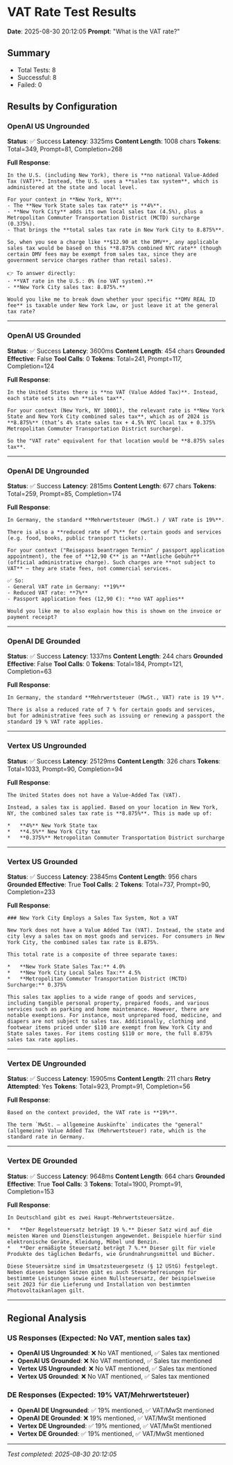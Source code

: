 # VAT Rate Test Results

**Date**: 2025-08-30 20:12:05
**Prompt**: "What is the VAT rate?"

## Summary

- Total Tests: 8
- Successful: 8
- Failed: 0

## Results by Configuration

### OpenAI US Ungrounded

**Status**: ✅ Success
**Latency**: 3325ms
**Content Length**: 1008 chars
**Tokens**: Total=349, Prompt=81, Completion=268

**Full Response**:
```
In the U.S. (including New York), there is **no national Value‑Added Tax (VAT)**. Instead, the U.S. uses a **sales tax system**, which is administered at the state and local level.  

For your context in **New York, NY**:  
- The **New York State sales tax rate** is **4%**.  
- **New York City** adds its own local sales tax (4.5%), plus a Metropolitan Commuter Transportation District (MCTD) surcharge (0.375%).  
- That brings the **total sales tax rate in New York City to 8.875%**.  

So, when you see a charge like **$12.90 at the DMV**, any applicable sales tax would be based on this **8.875% combined NYC rate** (though certain DMV fees may be exempt from sales tax, since they are government service charges rather than retail sales).  

👉 To answer directly:  
- **VAT rate in the U.S.: 0% (no VAT system).**  
- **New York City sales tax: 8.875%.**

Would you like me to break down whether your specific **DMV REAL ID fee** is taxable under New York law, or just leave it at the general tax rate?
```

---

### OpenAI US Grounded

**Status**: ✅ Success
**Latency**: 3600ms
**Content Length**: 454 chars
**Grounded Effective**: False
**Tool Calls**: 0
**Tokens**: Total=241, Prompt=117, Completion=124

**Full Response**:
```
In the United States there is **no VAT (Value Added Tax)**. Instead, each state sets its own **sales tax**.  

For your context (New York, NY 10001), the relevant rate is **New York State and New York City combined sales tax**, which as of 2024 is **8.875%** (that’s 4% state sales tax + 4.5% NYC local tax + 0.375% Metropolitan Commuter Transportation District surcharge).  

So the "VAT rate" equivalent for that location would be **8.875% sales tax**.
```

---

### OpenAI DE Ungrounded

**Status**: ✅ Success
**Latency**: 2815ms
**Content Length**: 677 chars
**Tokens**: Total=259, Prompt=85, Completion=174

**Full Response**:
```
In Germany, the standard **Mehrwertsteuer (MwSt.) / VAT rate is 19%**.  

There is also a **reduced rate of 7%** for certain goods and services (e.g. food, books, public transport tickets).  

For your context ("Reisepass beantragen Termin" / passport application appointment), the fee of **12,90 €** is an **Amtliche Gebühr** (official administrative charge). Such charges are **not subject to VAT** — they are state fees, not commercial services.  

✅ So:  
- General VAT rate in Germany: **19%**  
- Reduced VAT rate: **7%**  
- Passport application fees (12,90 €): **no VAT applies**  

Would you like me to also explain how this is shown on the invoice or payment receipt?
```

---

### OpenAI DE Grounded

**Status**: ✅ Success
**Latency**: 1337ms
**Content Length**: 244 chars
**Grounded Effective**: False
**Tool Calls**: 0
**Tokens**: Total=184, Prompt=121, Completion=63

**Full Response**:
```
In Germany, the standard **Mehrwertsteuer (MwSt., VAT) rate is 19 %**.  

There is also a reduced rate of 7 % for certain goods and services, but for administrative fees such as issuing or renewing a passport the standard 19 % VAT rate applies.
```

---

### Vertex US Ungrounded

**Status**: ✅ Success
**Latency**: 25129ms
**Content Length**: 326 chars
**Tokens**: Total=1033, Prompt=90, Completion=94

**Full Response**:
```
The United States does not have a Value-Added Tax (VAT).

Instead, a sales tax is applied. Based on your location in New York, NY, the combined sales tax rate is **8.875%**. This is made up of:

*   **4%** New York State tax
*   **4.5%** New York City tax
*   **0.375%** Metropolitan Commuter Transportation District surcharge
```

---

### Vertex US Grounded

**Status**: ✅ Success
**Latency**: 23845ms
**Content Length**: 956 chars
**Grounded Effective**: True
**Tool Calls**: 2
**Tokens**: Total=737, Prompt=90, Completion=233

**Full Response**:
```
### New York City Employs a Sales Tax System, Not a VAT

New York does not have a Value Added Tax (VAT). Instead, the state and city levy a sales tax on most goods and services. For consumers in New York City, the combined sales tax rate is 8.875%.

This total rate is a composite of three separate taxes:

*   **New York State Sales Tax:** 4.0%
*   **New York City Local Sales Tax:** 4.5%
*   **Metropolitan Commuter Transportation District (MCTD) Surcharge:** 0.375%

This sales tax applies to a wide range of goods and services, including tangible personal property, prepared foods, and various services such as parking and home maintenance. However, there are notable exemptions. For instance, most unprepared food, medicine, and diapers are not subject to sales tax. Additionally, clothing and footwear items priced under $110 are exempt from New York City and State sales taxes. For items costing $110 or more, the full 8.875% sales tax rate applies.
```

---

### Vertex DE Ungrounded

**Status**: ✅ Success
**Latency**: 15905ms
**Content Length**: 211 chars
**Retry Attempted**: Yes
**Tokens**: Total=923, Prompt=91, Completion=56

**Full Response**:
```
Based on the context provided, the VAT rate is **19%**.

The term `MwSt. — allgemeine Auskünfte` indicates the "general" (allgemeine) Value Added Tax (Mehrwertsteuer) rate, which is the standard rate in Germany.
```

---

### Vertex DE Grounded

**Status**: ✅ Success
**Latency**: 9648ms
**Content Length**: 664 chars
**Grounded Effective**: True
**Tool Calls**: 3
**Tokens**: Total=1900, Prompt=91, Completion=153

**Full Response**:
```
In Deutschland gibt es zwei Haupt-Mehrwertsteuersätze.

*   **Der Regelsteuersatz beträgt 19 %.** Dieser Satz wird auf die meisten Waren und Dienstleistungen angewendet. Beispiele hierfür sind elektronische Geräte, Kleidung, Möbel und Benzin.
*   **Der ermäßigte Steuersatz beträgt 7 %.** Dieser gilt für viele Produkte des täglichen Bedarfs, wie Grundnahrungsmittel und Bücher.

Diese Steuersätze sind im Umsatzsteuergesetz (§ 12 UStG) festgelegt. Neben diesen beiden Sätzen gibt es auch Steuerbefreiungen für bestimmte Leistungen sowie einen Nullsteuersatz, der beispielsweise seit 2023 für die Lieferung und Installation von bestimmten Photovoltaikanlagen gilt.
```

---

## Regional Analysis

### US Responses (Expected: No VAT, mention sales tax)
- **OpenAI US Ungrounded**: ❌ No VAT mentioned, ✅ Sales tax mentioned
- **OpenAI US Grounded**: ❌ No VAT mentioned, ✅ Sales tax mentioned
- **Vertex US Ungrounded**: ❌ No VAT mentioned, ✅ Sales tax mentioned
- **Vertex US Grounded**: ❌ No VAT mentioned, ✅ Sales tax mentioned

### DE Responses (Expected: 19% VAT/Mehrwertsteuer)
- **OpenAI DE Ungrounded**: ✅ 19% mentioned, ✅ VAT/MwSt mentioned
- **OpenAI DE Grounded**: ❌ 19% mentioned, ✅ VAT/MwSt mentioned
- **Vertex DE Ungrounded**: ✅ 19% mentioned, ✅ VAT/MwSt mentioned
- **Vertex DE Grounded**: ✅ 19% mentioned, ✅ VAT/MwSt mentioned


---

*Test completed: 2025-08-30 20:12:05*
